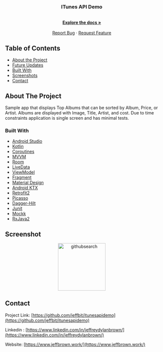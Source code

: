  <h3 align="center">ITunes API Demo</h3>
 <p align = "center">
 </p>



  <p align="center">
    <br />
    <a href="https://github.com/jeffbit/itunesapidemo"><strong>Explore the docs »</strong></a>
    <br />
    <br />
    <a href="https://github.com/jeffbit/itunesapidemo/issues">Report Bug</a>
    ·
    <a href="https://github.com/jeffbit/itunesapidemo/issues">Request Feature</a>
 
  </p>
</p>


<!-- TABLE OF CONTENTS -->
## Table of Contents

* [About the Project](#about-the-project)
* [Future Updates](#future-updates)
* [Built With](#built-with)
* [Screenshots](#screenshot)
* [Contact](#contact)



<!-- ABOUT THE PROJECT -->
## About The Project
<p>Sample app that displays Top Albums  that can be sorted by Album, Price, or Artist.
  Albums are displayed with Image, Title, Artist, and cost. Due to time constraints application is single screen and has minimal tests.
</p>



### Built With
* [Android Studio](https://developer.android.com/studio)
* [Kotlin](https://kotlinlang.org/)
* [Coroutines](https://kotlinlang.org/docs/reference/coroutines-overview.html)
* [MVVM](https://developer.android.com/jetpack/docs/guide)
* [Room](https://developer.android.com/topic/libraries/architecture/room)
* [LiveData](https://developer.android.com/topic/libraries/architecture/livedata)
* [ViewModel](https://developer.android.com/topic/libraries/architecture/viewmodel)
* [Fragment](https://developer.android.com/guide/components/fragments)
* [Material Design](https://material.io/design)
* [Android KTX](https://developer.android.com/kotlin/ktx.html)
* [Retrofit2](https://github.com/square/retrofit)
* [Picasso](https://square.github.io/picasso/)
* [Dagger-Hilt](https://dagger.dev/hilt/)
* [Junit](https://junit.org/junit4/)
* [Mockk](https://mockk.io/)
* [RxJava2](https://github.com/ReactiveX/RxJava)






<!--- SCREENSHOTS -->
## Screenshot
<p align= "center">
<img width="156" alt="githubsearch" src="https://user-images.githubusercontent.com/26611879/110709759-8fff4d80-81b1-11eb-9da6-7274c5f7fff3.png">
 </p>



<!-- CONTACT -->
## Contact

Project Link: [https://github.com/jeffbit/itunesapidemo](https://github.com/jeffbit/itunesapidemo)

Linkedin : [https://www.linkedin.com/in/jeffreydylanbrown/](https://www.linkedin.com/in/jeffreydylanbrown/)

Website: [https://www.jeffbrown.work/](https://www.jeffbrown.work/)




<!-- MARKDOWN LINKS & IMAGES -->
<!-- https://www.markdownguide.org/basic-syntax/#reference-style-links -->
[linkedin-url]: https://linkedin.com/in/jeffreydylanbrown
